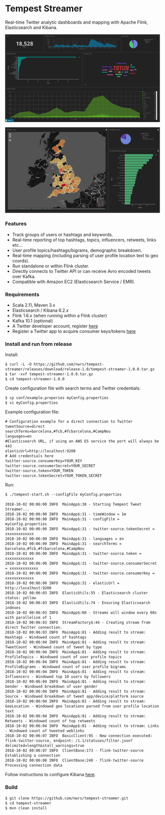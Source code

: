 # Tempest Streamer

Real-time Twitter analytic dashboards and mapping with Apache Flink, Elasticsearch and Kibana.

![Example Output](https://github.com/nwrs/tempest-streamer/blob/master/docs/images/screenshots/kibana-screenshot.jpg)

![Example Output](https://github.com/nwrs/tempest-streamer/blob/master/docs/images/screenshots/uk-mapping.jpg)


### Features

* Track groups of users or hashtags and keywords.
* Real-time reporting of top hashtags, topics, influencers, retweets, links etc...
* User profile topics/hashtags/bigrams, demographic breakdown.
* Real-time mapping (including parsing of user profile location text to geo coords).
* Run standalone or within Flink cluster.
* Directly connects to Twitter API or can receive Avro encoded tweets over Kafka.
* Compatible with Amazon EC2 (Elasticsearch Service / EMR).

### Requirements

* Scala 2.11, Maven 3.x
* Elasticsearch / Kibana 6.2.x
* Flink 1.6.x (when running within a Flink cluster)
* Kafka 10.1 (optional)
* A Twitter developer account, register [here](https://developer.twitter.com/en/apply/user)
* Register a Twitter app to acquire consumer keys/tokens [here](https://apps.twitter.com)


### Install and run from release

Install:

```
$ curl -L -O https://github.com/nwrs/tempest-streamer/releases/download/release-1.0/tempest-streamer-1.0.0.tar.gz
$ tar -xvf tempest-streamer-1.0.0.tar.gz
$ cd tempest-streamer-1.0.0
```

Create configuration file with search terms and Twitter credentials:

```
$ cp conf/example.properies myConfig.properties
$ vi myConfig.properties
```

Example configuration file:
```
# Configuration example for a direct connection to Twitter
tweetSource=direct
searchTerms=barcelona,#fcb,#fcbarcelona,#CampNou
languages=en
#Elasticsearch URL, if using an AWS ES service the port will always be 443
elasticUrl=http://localhost:9200
# Add credentials here
twitter-source.consumerKey=YOUR_KEY
twitter-source.consumerSecret=YOUR_SECRET
twitter-source.token=YOUR_TOKEN
twitter-source.tokenSecret=YOUR_TOKEN_SECRET
```

Run:

````
$ ./tempest-start.sh --configFile myConfig.properties

2018-10-02 00:06:00 INFO  MainApp$:38 - Starting Tempest Tweet Streamer...
2018-10-02 00:06:00 INFO  MainApp$:31 - timeWindow = 1m
2018-10-02 00:06:00 INFO  MainApp$:31 - configFile = myConfig.properties
2018-10-02 00:06:00 INFO  MainApp$:31 - twitter-source.tokenSecret = xxxxxxxxxxxxx
2018-10-02 00:06:00 INFO  MainApp$:31 - languages = en
2018-10-02 00:06:00 INFO  MainApp$:31 - searchTerms = barcelona,#fcb,#fcbarcelona,#CampNou
2018-10-02 00:06:00 INFO  MainApp$:31 - twitter-source.token = xxxxxxxxxxxxx
2018-10-02 00:06:00 INFO  MainApp$:31 - twitter-source.consumerSecret = xxxxxxxxxxxxx
2018-10-02 00:06:00 INFO  MainApp$:31 - twitter-source.consumerKey = xxxxxxxxxxxxx
2018-10-02 00:06:00 INFO  MainApp$:31 - elasticUrl = http://localhost:9200
2018-10-02 00:06:03 INFO  ElasticUtils:55 - Elasticsearch cluster status: yellow
2018-10-02 00:06:03 INFO  ElasticUtils:74 - Ensuring Elasticsearch indexes
2018-10-02 00:06:03 INFO  MainApp$:60 - Streams will window every 60s with parallelism of 1
2018-10-02 00:06:03 INFO  StreamFactory$:44 - Creating stream from direct Twitter connection.
2018-10-02 00:06:03 INFO  MainApp$:81 - Adding result to stream: Hashtags - Windowed count of hashtags
2018-10-02 00:06:04 INFO  MainApp$:81 - Adding result to stream: TweetCount - Windowed count of tweet by type
2018-10-02 00:06:04 INFO  MainApp$:81 - Adding result to stream: ProfileTopics - Windowed count of user profile topics
2018-10-02 00:06:04 INFO  MainApp$:81 - Adding result to stream: ProfileBigrams - Windowed count of user profile bigrams
2018-10-02 00:06:04 INFO  MainApp$:81 - Adding result to stream: Influencers - Windowed top 10 users by followers
2018-10-02 00:06:04 INFO  MainApp$:81 - Adding result to stream: Gender - Windowed breakdown of user gender
2018-10-02 00:06:04 INFO  MainApp$:81 - Adding result to stream: Source - Windowed breakdown of tweet app/device/platform source
2018-10-02 00:06:04 INFO  MainApp$:81 - Adding result to stream: GeoLocation - Windowed geo locations parsed from user profile location text
2018-10-02 00:06:04 INFO  MainApp$:81 - Adding result to stream: Retweets - Windowed count of top retweets
2018-10-02 00:06:04 INFO  MainApp$:81 - Adding result to stream: Links - Windowed count of tweeted weblinks
2018-10-02 00:06:07 INFO  BasicClient:95 - New connection executed: flink-twitter-source, endpoint: /1.1/statuses/filter.json?delimited=length&stall_warnings=true
2018-10-02 00:06:07 INFO  ClientBase:173 - flink-twitter-source Establishing a connection
2018-10-02 00:06:08 INFO  ClientBase:240 - flink-twitter-source Processing connection data
````

Follow instructions to configure Kibana [here](https://github.com/nwrs/tempest-streamer/wiki/Configuring-Kibana).


### Build

```
$ git clone https://github.com/nwrs/tempest-streamer.git
$ cd tempest-streamer
$ mvn clean install
```


